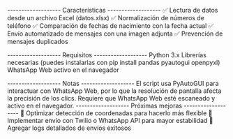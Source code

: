 
------------------- Características ------------------- 
✅ Lectura de datos desde un archivo Excel (datos.xlsx)
✅ Normalización de números de teléfono
✅ Comparación de fechas de nacimiento con la fecha actual
✅ Envío automatizado de mensajes con una imagen adjunta
✅ Prevención de mensajes duplicados

-------------------  Requisitos ------------------- 
Python 3.x
Librerías necesarias (puedes instalarlas con pip install pandas pyautogui openpyxl)
WhatsApp Web activo en el navegador

-------------------   Notas  ------------------- 
El script usa PyAutoGUI para interactuar con WhatsApp Web, por lo que la resolución de pantalla afecta la precisión de los clics.
Requiere que WhatsApp Web esté escaneado y activo en el navegador.
-------------------   Próximas mejoras ------------------- 
🔹 Optimizar detección de coordenadas para hacerlo más flexible
🔹 Implementar envío con Twilio o WhatsApp API para mayor estabilidad
🔹 Agregar logs detallados de envíos exitosos

